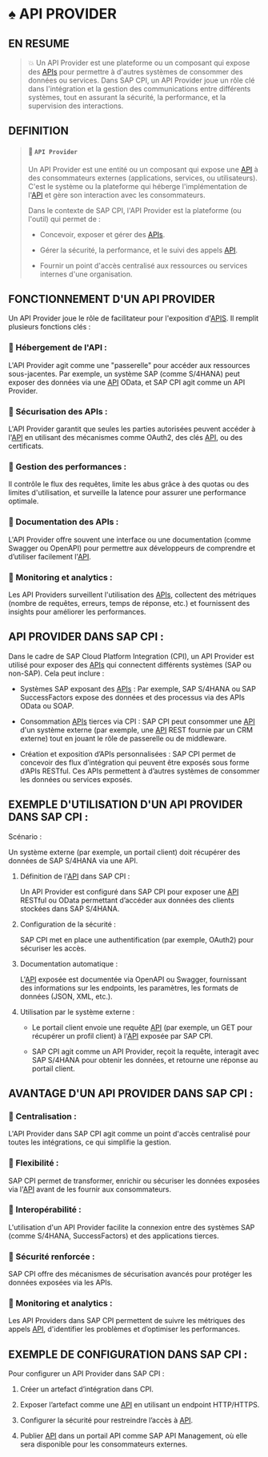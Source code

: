 # ♠ API PROVIDER

## EN RESUME

> :boom: Un API Provider est une plateforme ou un composant qui expose des [APIs](../☼%20UNIT%200%20-%20Lexicon/♠%20API.md) pour permettre à d'autres systèmes de consommer des données ou services. Dans SAP CPI, un API Provider joue un rôle clé dans l'intégration et la gestion des communications entre différents systèmes, tout en assurant la sécurité, la performance, et la supervision des interactions.

## DEFINITION

> #### :bookmark: `API Provider`
>
> Un API Provider est une entité ou un composant qui expose une [API](../☼%20UNIT%200%20-%20Lexicon/♠%20API.md) à des consommateurs externes (applications, services, ou utilisateurs). C'est le système ou la plateforme qui héberge l'implémentation de l'[API](../☼%20UNIT%200%20-%20Lexicon/♠%20API.md) et gère son interaction avec les consommateurs.
>
> Dans le contexte de SAP CPI, l'API Provider est la plateforme (ou l'outil) qui permet de :
>
> - Concevoir, exposer et gérer des [APIs](../☼%20UNIT%200%20-%20Lexicon/♠%20API.md).
>
> - Gérer la sécurité, la performance, et le suivi des appels [API](../☼%20UNIT%200%20-%20Lexicon/♠%20API.md).
>
> - Fournir un point d'accès centralisé aux ressources ou services internes d'une organisation.

## FONCTIONNEMENT D'UN API PROVIDER

Un API Provider joue le rôle de facilitateur pour l'exposition d'[APIS](../☼%20UNIT%200%20-%20Lexicon/♠%20API.md). Il remplit plusieurs fonctions clés :

### :small_red_triangle_down: Hébergement de l'API :

L'API Provider agit comme une "passerelle" pour accéder aux ressources sous-jacentes. Par exemple, un système SAP (comme S/4HANA) peut exposer des données via une [API](../☼%20UNIT%200%20-%20Lexicon/♠%20API.md) OData, et SAP CPI agit comme un API Provider.

### :small_red_triangle_down: Sécurisation des APIs :

L'API Provider garantit que seules les parties autorisées peuvent accéder à l'[API](../☼%20UNIT%200%20-%20Lexicon/♠%20API.md) en utilisant des mécanismes comme OAuth2, des clés [API](../☼%20UNIT%200%20-%20Lexicon/♠%20API.md), ou des certificats.

### :small_red_triangle_down: Gestion des performances :

Il contrôle le flux des requêtes, limite les abus grâce à des quotas ou des limites d'utilisation, et surveille la latence pour assurer une performance optimale.

### :small_red_triangle_down: Documentation des APIs :

L'API Provider offre souvent une interface ou une documentation (comme Swagger ou OpenAPI) pour permettre aux développeurs de comprendre et d’utiliser facilement l'[API](../☼%20UNIT%200%20-%20Lexicon/♠%20API.md).

### :small_red_triangle_down: Monitoring et analytics :

Les API Providers surveillent l'utilisation des [APIs](../☼%20UNIT%200%20-%20Lexicon/♠%20API.md), collectent des métriques (nombre de requêtes, erreurs, temps de réponse, etc.) et fournissent des insights pour améliorer les performances.

## API PROVIDER DANS SAP CPI :

Dans le cadre de SAP Cloud Platform Integration (CPI), un API Provider est utilisé pour exposer des [APIs](../☼%20UNIT%200%20-%20Lexicon/♠%20API.md) qui connectent différents systèmes (SAP ou non-SAP). Cela peut inclure :

- Systèmes SAP exposant des [APIs](../☼%20UNIT%200%20-%20Lexicon/♠%20API.md) : Par exemple, SAP S/4HANA ou SAP SuccessFactors expose des données et des processus via des APIs OData ou SOAP.

- Consommation [APIs](../☼%20UNIT%200%20-%20Lexicon/♠%20API.md) tierces via CPI : SAP CPI peut consommer une [API](../☼%20UNIT%200%20-%20Lexicon/♠%20API.md) d'un système externe (par exemple, une [API](../☼%20UNIT%200%20-%20Lexicon/♠%20API.md) REST fournie par un CRM externe) tout en jouant le rôle de passerelle ou de middleware.

- Création et exposition d’APIs personnalisées : SAP CPI permet de concevoir des flux d’intégration qui peuvent être exposés sous forme d’APIs RESTful. Ces APIs permettent à d’autres systèmes de consommer les données ou services exposés.

## EXEMPLE D'UTILISATION D'UN API PROVIDER DANS SAP CPI :

Scénario :

Un système externe (par exemple, un portail client) doit récupérer des données de SAP S/4HANA via une API.

1. Définition de l'[API](../☼%20UNIT%200%20-%20Lexicon/♠%20API.md) dans SAP CPI :

   Un API Provider est configuré dans SAP CPI pour exposer une [API](../☼%20UNIT%200%20-%20Lexicon/♠%20API.md) RESTful ou OData permettant d’accéder aux données des clients stockées dans SAP S/4HANA.

2. Configuration de la sécurité :

   SAP CPI met en place une authentification (par exemple, OAuth2) pour sécuriser les accès.

3. Documentation automatique :

   L'[API](../☼%20UNIT%200%20-%20Lexicon/♠%20API.md) exposée est documentée via OpenAPI ou Swagger, fournissant des informations sur les endpoints, les paramètres, les formats de données (JSON, XML, etc.).

4. Utilisation par le système externe :

   - Le portail client envoie une requête [API](../☼%20UNIT%200%20-%20Lexicon/♠%20API.md) (par exemple, un GET pour récupérer un profil client) à l'[API](../☼%20UNIT%200%20-%20Lexicon/♠%20API.md) exposée par SAP CPI.

   - SAP CPI agit comme un API Provider, reçoit la requête, interagit avec SAP S/4HANA pour obtenir les données, et retourne une réponse au portail client.

## AVANTAGE D'UN API PROVIDER DANS SAP CPI :

### :small_red_triangle_down: Centralisation :

L'API Provider dans SAP CPI agit comme un point d'accès centralisé pour toutes les intégrations, ce qui simplifie la gestion.

### :small_red_triangle_down: Flexibilité :

SAP CPI permet de transformer, enrichir ou sécuriser les données exposées via l'[API](../☼%20UNIT%200%20-%20Lexicon/♠%20API.md) avant de les fournir aux consommateurs.

### :small_red_triangle_down: Interopérabilité :

L'utilisation d'un API Provider facilite la connexion entre des systèmes SAP (comme S/4HANA, SuccessFactors) et des applications tierces.

### :small_red_triangle_down: Sécurité renforcée :

SAP CPI offre des mécanismes de sécurisation avancés pour protéger les données exposées via les APIs.

### :small_red_triangle_down: Monitoring et analytics :

Les API Providers dans SAP CPI permettent de suivre les métriques des appels [API](../☼%20UNIT%200%20-%20Lexicon/♠%20API.md), d'identifier les problèmes et d’optimiser les performances.

## EXEMPLE DE CONFIGURATION DANS SAP CPI :

Pour configurer un API Provider dans SAP CPI :

1. Créer un artefact d’intégration dans CPI.

2. Exposer l’artefact comme une [API](../☼%20UNIT%200%20-%20Lexicon/♠%20API.md) en utilisant un endpoint HTTP/HTTPS.

3. Configurer la sécurité pour restreindre l’accès à [API](../☼%20UNIT%200%20-%20Lexicon/♠%20API.md).

4. Publier [API](../☼%20UNIT%200%20-%20Lexicon/♠%20API.md) dans un portail API comme SAP API Management, où elle sera disponible pour les consommateurs externes.
